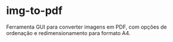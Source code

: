 # img-to-pdf
Ferramenta GUI para converter imagens em PDF, com opções de ordenação e redimensionamento para formato A4.
